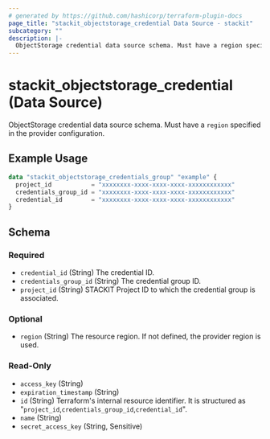 ```yaml
---
# generated by https://github.com/hashicorp/terraform-plugin-docs
page_title: "stackit_objectstorage_credential Data Source - stackit"
subcategory: ""
description: |-
  ObjectStorage credential data source schema. Must have a region specified in the provider configuration.
---
```


# stackit_objectstorage_credential (Data Source)

ObjectStorage credential data source schema. Must have a `region` specified in the provider configuration.

## Example Usage

```terraform
data "stackit_objectstorage_credentials_group" "example" {
  project_id           = "xxxxxxxx-xxxx-xxxx-xxxx-xxxxxxxxxxxx"
  credentials_group_id = "xxxxxxxx-xxxx-xxxx-xxxx-xxxxxxxxxxxx"
  credential_id        = "xxxxxxxx-xxxx-xxxx-xxxx-xxxxxxxxxxxx"
}
```

<!-- schema generated by tfplugindocs -->
## Schema

### Required

- `credential_id` (String) The credential ID.
- `credentials_group_id` (String) The credential group ID.
- `project_id` (String) STACKIT Project ID to which the credential group is associated.

### Optional

- `region` (String) The resource region. If not defined, the provider region is used.

### Read-Only

- `access_key` (String)
- `expiration_timestamp` (String)
- `id` (String) Terraform's internal resource identifier. It is structured as "`project_id`,`credentials_group_id`,`credential_id`".
- `name` (String)
- `secret_access_key` (String, Sensitive)


